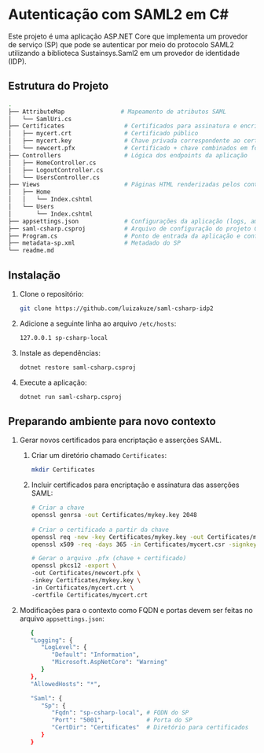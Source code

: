 # Autenticação com SAML2 em C#
 
Este projeto é uma aplicação ASP.NET Core que implementa um provedor de serviço (SP) que pode se autenticar por meio do protocolo SAML2 utilizando a biblioteca Sustainsys.Saml2 em um provedor de identidade (IDP).
 
## Estrutura do Projeto

```bash
.
├── AttributeMap                # Mapeamento de atributos SAML  
│   └── SamlUri.cs              
├── Certificates                 # Certificados para assinatura e encriptação das asserções SAML 
│   ├── mycert.crt               # Certificado público
│   ├── mycert.key               # Chave privada correspondente ao certificado
│   └── newcert.pfx              # Certificado + chave combinados em formato PFX (usado pelo SP)
├── Controllers                  # Lógica dos endpoints da aplicação
│   ├── HomeController.cs        
│   ├── LogoutController.cs       
│   └── UsersController.cs        
├── Views                        # Páginas HTML renderizadas pelos controllers
│   ├── Home
│   │   └── Index.cshtml            
│   └── Users
│       └── Index.cshtml        
├── appsettings.json             # Configurações da aplicação (logs, ambiente e variáveis)
├── saml-csharp.csproj           # Arquivo de configuração do projeto C# (.NET)
├── Program.cs                   # Ponto de entrada da aplicação e configuração do serviço 
├── metadata-sp.xml              # Metadado do SP
└── readme.md                    
```

## Instalação
1. Clone o repositório:

   ```sh
   git clone https://github.com/luizakuze/saml-csharp-idp2
   ```
2. Adicione a seguinte linha ao arquivo  `/etc/hosts`:

   ```sh
   127.0.0.1 sp-csharp-local
   ```
3. Instale as dependências:

   ```sh
   dotnet restore saml-csharp.csproj
   ```
4. Execute a aplicação:

   ```sh
   dotnet run saml-csharp.csproj
   ``` 
 

## Preparando ambiente para novo contexto

1. Gerar novos certificados para encriptação e asserções SAML.

   1. Criar um diretório chamado `Certificates`:

      ```bash
      mkdir Certificates 
      ```

   2. Incluir certificados para encriptação e assinatura das asserções SAML:

      ```bash
      # Criar a chave
      openssl genrsa -out Certificates/mykey.key 2048
 
      # Criar o certificado a partir da chave
      openssl req -new -key Certificates/mykey.key -out Certificates/mycert.csr
      openssl x509 -req -days 365 -in Certificates/mycert.csr -signkey Certificates/mykey.key -out Certificates/mycert.crt

      # Gerar o arquivo .pfx (chave + certificado)
      openssl pkcs12 -export \
      -out Certificates/newcert.pfx \
      -inkey Certificates/mykey.key \
      -in Certificates/mycert.crt \
      -certfile Certificates/mycert.crt
      ```
2. Modificações para o contexto como FQDN e portas devem ser feitas no arquivo `appsettings.json`:
      ```bash
         {
         "Logging": {
            "LogLevel": {
               "Default": "Information",
               "Microsoft.AspNetCore": "Warning"
            }
         },
         "AllowedHosts": "*",

         "Saml": {
            "Sp": {
               "Fqdn": "sp-csharp-local", # FQDN do SP
               "Port": "5001",            # Porta do SP
               "CertDir": "Certificates"  # Diretório para certificados
            } 
         }
      ```